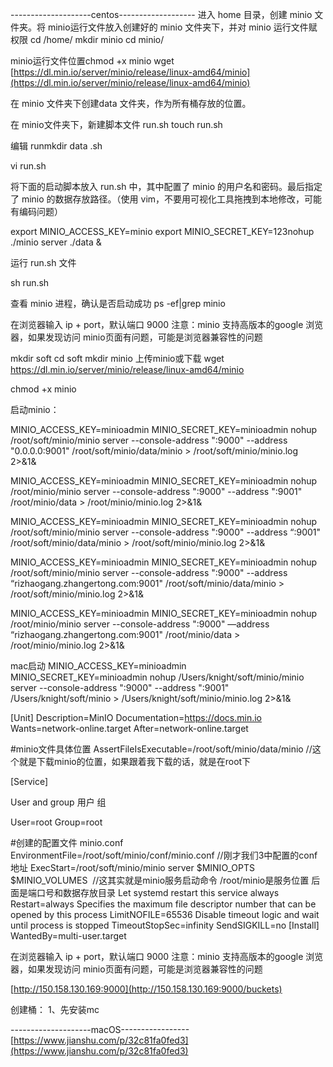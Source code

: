 --------------------centos-------------------
进入 home 目录，创建 minio 文件夹。将 minio运行文件放入创建好的 minio 文件夹下，并对 minio 运行文件赋权限
cd /home/
mkdir minio
cd minio/

minio运行文件位置chmod +x minio
wget [https://dl.min.io/server/minio/release/linux-amd64/minio](https://dl.min.io/server/minio/release/linux-amd64/minio)


在 minio 文件夹下创建data 文件夹，作为所有桶存放的位置。

在 minio文件夹下，新建脚本文件 run.sh
touch run.sh

编辑 runmkdir data
.sh

vi run.sh

将下面的启动脚本放入 run.sh 中，其中配置了 minio 的用户名和密码。最后指定了 minio 的数据存放路径。（使用 vim，不要用可视化工具拖拽到本地修改，可能有编码问题）

export MINIO_ACCESS_KEY=minio
export MINIO_SECRET_KEY=123nohup ./minio server ./data &

运行 run.sh 文件

sh run.sh

查看 minio 进程，确认是否启动成功
ps -ef|grep minio

在浏览器输入 ip + port，默认端口 9000
注意：minio 支持高版本的google 浏览器，如果发现访问 minio页面有问题，可能是浏览器兼容性的问题

mkdir soft
cd soft
mkdir minio
上传minio或下载
wget https://dl.min.io/server/minio/release/linux-amd64/minio

chmod +x minio

启动minio：

MINIO_ACCESS_KEY=minioadmin MINIO_SECRET_KEY=minioadmin nohup /root/soft/minio/minio server --console-address ":9000" --address "0.0.0.0:9001" /root/soft/minio/data/minio > /root/soft/minio/minio.log 2>&1&

MINIO_ACCESS_KEY=minioadmin MINIO_SECRET_KEY=minioadmin nohup /root/minio/minio server --console-address ":9000" --address ":9001" /root/minio/data > /root/minio/minio.log 2>&1&

MINIO_ACCESS_KEY=minioadmin MINIO_SECRET_KEY=minioadmin nohup /root/soft/minio/minio server --console-address ":9000" --address “:9001" /root/soft/minio/data/minio > /root/soft/minio/minio.log 2>&1&

MINIO_ACCESS_KEY=minioadmin MINIO_SECRET_KEY=minioadmin nohup /root/soft/minio/minio server --console-address ":9000" --address “rizhaogang.zhangertong.com:9001" /root/soft/minio/data/minio > /root/soft/minio/minio.log 2>&1&

  

  

MINIO_ACCESS_KEY=minioadmin MINIO_SECRET_KEY=minioadmin nohup /root/minio/minio server --console-address ":9000" —address 
“rizhaogang.zhangertong.com:9001" /root/minio/data > /root/minio/minio.log 2>&1&

mac启动
MINIO_ACCESS_KEY=minioadmin MINIO_SECRET_KEY=minioadmin nohup /Users/knight/soft/minio/minio server --console-address ":9000" --address ":9001" /Users/knight/soft/minio > /Users/knight/soft/minio/minio.log 2>&1&

  

[Unit]
Description=MinIO
Documentation=https://docs.min.io
Wants=network-online.target
After=network-online.target

#minio文件具体位置
AssertFileIsExecutable=/root/soft/minio/data/minio //这个就是下载minio的位置，如果跟着我下载的话，就是在root下

[Service]

User and group 用户 组

User=root
Group=root

#创建的配置文件 minio.conf
EnvironmentFile=/root/soft/minio/conf/minio.conf //刚才我们3中配置的conf地址
ExecStart=/root/soft/minio/minio server $MINIO_OPTS $MINIO_VOLUMES  //这其实就是minio服务启动命令 /root/minio是服务位置 后面是端口号和数据存放目录
Let systemd restart this service always
Restart=always
Specifies the maximum file descriptor number that can be opened by this process
LimitNOFILE=65536
Disable timeout logic and wait until process is stopped
TimeoutStopSec=infinity
SendSIGKILL=no
[Install]
WantedBy=multi-user.target

在浏览器输入 ip + port，默认端口 9000
注意：minio 支持高版本的google 浏览器，如果发现访问 minio页面有问题，可能是浏览器兼容性的问题

[http://150.158.130.169:9000](http://150.158.130.169:9000/buckets)

创建桶：
1、先安装mc

--------------------macOS-----------------
[https://www.jianshu.com/p/32c81fa0fed3](https://www.jianshu.com/p/32c81fa0fed3)